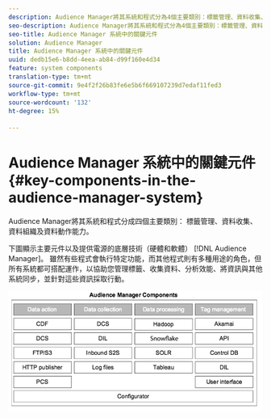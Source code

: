 ```yaml
---
description: Audience Manager將其系統和程式分為4個主要類別：標籤管理、資料收集、資料組織和資料動作能力。
seo-description: Audience Manager將其系統和程式分為4個主要類別：標籤管理、資料收集、資料組織和資料動作能力。
seo-title: Audience Manager 系統中的關鍵元件
solution: Audience Manager
title: Audience Manager 系統中的關鍵元件
uuid: dedb15e6-b8dd-4eea-ab84-d99f160e4d34
feature: system components
translation-type: tm+mt
source-git-commit: 9e4f2f26b83fe6e5b6f669107239d7edaf11fed3
workflow-type: tm+mt
source-wordcount: '132'
ht-degree: 15%

---
```



# Audience Manager 系統中的關鍵元件{#key-components-in-the-audience-manager-system}

Audience Manager將其系統和程式分成四個主要類別： 標籤管理、資料收集、資料組織及資料動作能力。

<!-- 

c_compstack.xml

 -->

下圖顯示主要元件以及提供電源的底層技術（硬體和軟體） [!DNL Audience Manager]。 雖然有些程式會執行特定功能，而其他程式則有多種用途的角色，但所有系統都可搭配運作，以協助您管理標籤、收集資料、分析效能、將資訊與其他系統同步，並針對這些資訊採取行動。

![](assets/components.png)

